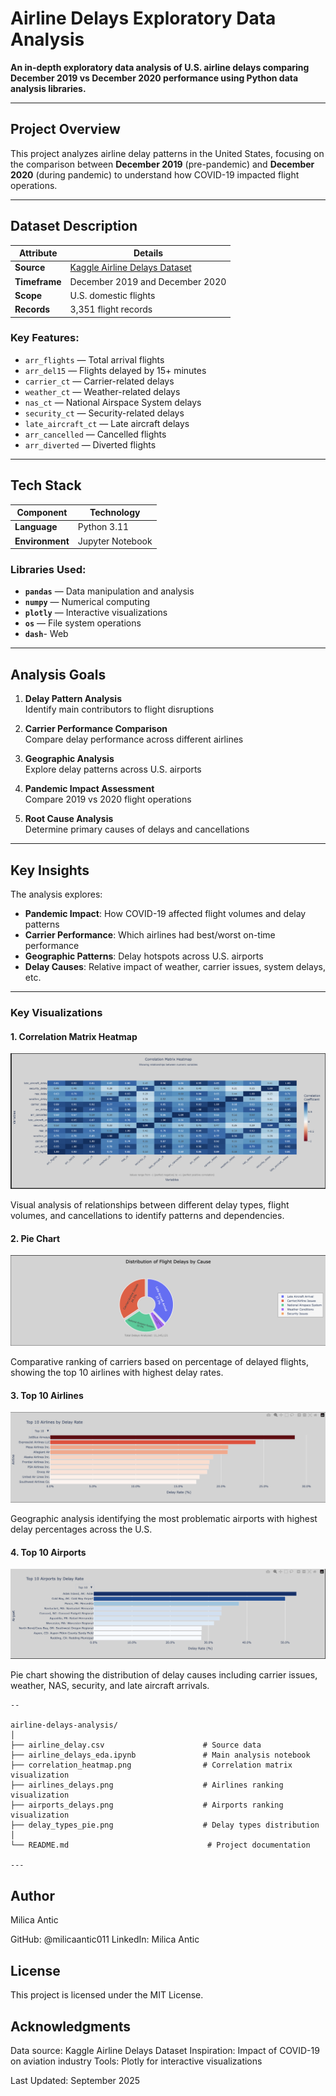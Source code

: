# Airline Delays Exploratory Data Analysis

**An in-depth exploratory data analysis of U.S. airline delays comparing December 2019 vs December 2020 performance using Python data analysis libraries.**

---

## Project Overview

This project analyzes airline delay patterns in the United States, focusing on the comparison between **December 2019** (pre-pandemic) and **December 2020** (during pandemic) to understand how COVID-19 impacted flight operations.

---

##  Dataset Description

| **Attribute** | **Details** |
|--------------|------------|
| **Source** | [Kaggle Airline Delays Dataset](https://www.kaggle.com/) |
| **Timeframe** | December 2019 and December 2020 |
| **Scope** | U.S. domestic flights |
| **Records** | 3,351 flight records |

### **Key Features:**
- `arr_flights` — Total arrival flights
- `arr_del15` — Flights delayed by 15+ minutes
- `carrier_ct` — Carrier-related delays
- `weather_ct` — Weather-related delays
- `nas_ct` — National Airspace System delays
- `security_ct` — Security-related delays
- `late_aircraft_ct` — Late aircraft delays
- `arr_cancelled` — Cancelled flights
- `arr_diverted` — Diverted flights

---

##  Tech Stack

| **Component** | **Technology** |
|--------------|---------------|
| **Language** | Python 3.11 |
| **Environment** | Jupyter Notebook |

### **Libraries Used:**
- **`pandas`** — Data manipulation and analysis
- **`numpy`** — Numerical computing
- **`plotly`** — Interactive visualizations
- **`os`** — File system operations
- **`dash`**- Web 

---

## Analysis Goals

1. **Delay Pattern Analysis**  
   Identify main contributors to flight disruptions

2. **Carrier Performance Comparison**  
   Compare delay performance across different airlines

3. **Geographic Analysis**  
   Explore delay patterns across U.S. airports

4. **Pandemic Impact Assessment**  
   Compare 2019 vs 2020 flight operations

5. **Root Cause Analysis**  
   Determine primary causes of delays and cancellations

---

##  Key Insights

The analysis explores:
- **Pandemic Impact**: How COVID-19 affected flight volumes and delay patterns
- **Carrier Performance**: Which airlines had best/worst on-time performance
- **Geographic Patterns**: Delay hotspots across U.S. airports
- **Delay Causes**: Relative impact of weather, carrier issues, system delays, etc.

---



### Key Visualizations

#### 1. Correlation Matrix Heatmap
![Correlation Heatmap](Correlation%20Matrix%20Heatmap.png)

Visual analysis of relationships between different delay types, flight volumes, and cancellations to identify patterns and dependencies.

#### 2. Pie Chart
![Pie Chart](Pie%20chart.png)


Comparative ranking of carriers based on percentage of delayed flights, showing the top 10 airlines with highest delay rates.

#### 3. Top 10 Airlines
![Top 10 Airlines](Top%2010%20Airlines.png)


Geographic analysis identifying the most problematic airports with highest delay percentages across the U.S.


#### 4. Top 10 Airports
![Top 10 Airports](Top%2010%20Airports.png)

Pie chart showing the distribution of delay causes including carrier issues, weather, NAS, security, and late aircraft arrivals.





```
--

airline-delays-analysis/
│
├── airline_delay.csv                      # Source data
├── airline_delays_eda.ipynb               # Main analysis notebook
├── correlation_heatmap.png                # Correlation matrix visualization
├── airlines_delays.png                    # Airlines ranking visualization
├── airports_delays.png                    # Airports ranking visualization
├── delay_types_pie.png                    # Delay types distribution                      
│  
└── README.md                               # Project documentation

---
```

## Author
Milica Antic

GitHub: @milicaantic011
LinkedIn: Milica Antic

## License
This project is licensed under the MIT License.

## Acknowledgments

Data source: Kaggle Airline Delays Dataset
Inspiration: Impact of COVID-19 on aviation industry
Tools: Plotly for interactive visualizations


Last Updated: September 2025




